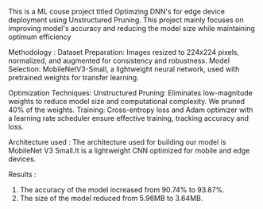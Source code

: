 This is a ML couse project titled Optimzing DNN's for edge device deployment using Unstructured Pruning.
This project mainly focuses on improving model's accuracy and reducing the model size while maintaining optimum efficiency


Methodology :
Dataset Preparation: Images resized to 224x224 pixels, normalized, and augmented for consistency and robustness.
Model Selection: MobileNetV3-Small, a lightweight neural network, used with pretrained weights for transfer learning.

Optimization Techniques:
Unstructured Pruning: Eliminates low-magnitude weights to reduce model size and computational complexity. We pruned 40% of the weights.
Training: Cross-entropy loss and Adam optimizer with a learning rate scheduler ensure effective training, tracking accuracy and loss.

Architecture used :
The architecture used for building our model is MobileNet V3 Small.It is a lightweight CNN optimized for mobile and edge devices.


Results :
1) The accuracy of the model increased from 90.74% to 93.87%.
2) The size of the model reduced from 5.96MB to 3.64MB.
